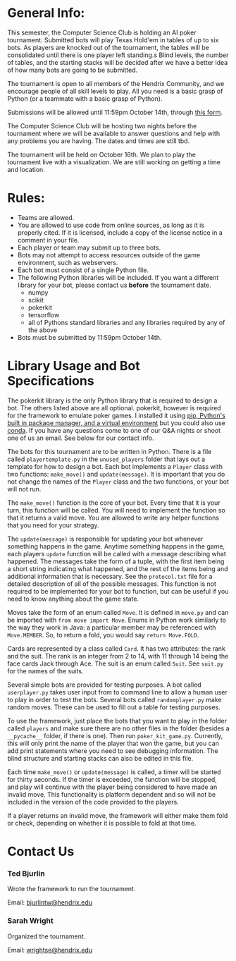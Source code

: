 # General Info:

This semester, the Computer Science Club is holding an AI poker tournament. Submitted bots will play Texas Hold'em in tables of up to six bots. As players are knocked out of the tournament, the tables will be consolidated until there is one player left standing.s Blind levels, the number of tables, and the starting stacks will be decided after we have a better idea of how many bots are going to be submitted.

The tournament is open to all members of the Hendrix Community, and we encourage people of all skill levels to play. All you need is a basic grasp of Python (or a teammate with a basic grasp of Python).

Submissions will be allowed until 11:59pm October 14th, through [this form](https://forms.office.com/Pages/ResponsePage.aspx?id=jMH2DNLQP0qD0GY9Ygpj0xyfNGkHdu5JkmagYtTIratUOVNOUFBHNkMzSVNSRjBTWlhWVjdVOUVXMy4u).

The Computer Science Club will be hosting two nights before the tournament where we will be available to answer questions and help with any problems you are having. The dates and times are still tbd.

The tournament will be held on October 16th. We plan to play the tournament live with a visualization. We are still working on getting a time and location.

# Rules:

- Teams are allowed.
- You are allowed to use code from online sources, as long as it is properly cited. If it is licensed, include a copy of the license notice in a comment in your file.
- Each player or team may submit up to three bots.
- Bots may not attempt to access resources outside of the game environment, such as webservers.
- Each bot must consist of a single Python file.
- The following Python libraries will be included. If you want a different library for your bot, please contact us **before** the tournament date.
  - numpy
  - scikit
  - pokerkit
  - tensorflow
  - all of Pythons standard libraries and any libraries required by any of the above
- Bots must be submitted by 11:59pm October 14th.

# Library Usage and Bot Specifications

The pokerkit library is the only Python library that is required to design a bot. The others listed above are all optional. pokerkit, however is required for the framework to emulate poker games. I installed it using [pip, Python's built in package manager, and a virtual environment](https://packaging.python.org/en/latest/guides/installing-using-pip-and-virtual-environments/) but you could also use [conda](https://docs.conda.io/projects/conda/en/latest/user-guide/getting-started.html). If you have any questions come to one of our Q&A nights or shoot one of us an email. See below for our contact info.

The bots for this tournament are to be written in Python. There is a file called `playertemplate.py` in the `unused_players` folder that lays out a template for how to design a bot. Each bot implements a `Player` class with two functions: `make_move()` and `update(message)`. It is important that you do not change the names of the `Player` class and the two functions, or your bot will not run.

The `make_move()` function is the core of your bot. Every time that it is your turn, this function will be called. You will need to implement the function so that it returns a valid move. You are allowed to write any helper functions that you need for your strategy.

The `update(message)` is responsible for updating your bot whenever something happens in the game. Anytime something happens in the game, each players `update` function will be called with a message describing what happened. The messages take the form of a tuple, with the first item being a short string indicating what happened, and the rest of the items being and additional information that is necessary. See the `protocol.txt` file for a detailed description of all of the possible messages. This function is not required to be implemented for your bot to function, but can be useful if you need to know anything about the game state.

Moves take the form of an enum called `Move`. It is defined in `move.py` and can be imported with `from move import Move`. Enums in Python work similarly to the way they work in Java: a particular member may be referenced with `Move.MEMBER`. So, to return a fold, you would say `return Move.FOLD`.

Cards are represented by a class called `Card`. It has two attributes: the rank and the suit. The rank is an integer from 2 to 14, with 11 through 14 being the face cards Jack through Ace. The suit is an enum called `Suit`. See `suit.py` for the names of the suits.

Several simple bots are provided for testing purposes. A bot called `userplayer.py` takes user input from to command line to allow a human user to play in order to test the bots. Several bots called `randomplayer.py` make random moves. These can be used to fill out a table for testing purposes.

To use the framework, just place the bots that you want to play in the folder called `players` and make sure there are no other files in the folder (besides a `__pycache__` folder, if there is one). Then run `poker_kit_game.py`. Currently, this will only print the name of the player that won the game, but you can add print statements where you need to see debugging information. The blind structure and starting stacks can also be edited in this file.

Each time `make_move()` or `update(message)` is called, a timer will be started for thirty seconds. If the timer is exceeded, the function will be stopped, and play will continue with the player being considered to have made an invalid move. This functionality is platform dependent and so will not be included in the version of the code provided to the players.

If a player returns an invalid move, the framework will either make them fold or check, depending on whether it is possible to fold at that time.

# Contact Us

### Ted Bjurlin

Wrote the framework to run the tournament.

Email: [bjurlintw@hendrix.edu](bjurlintw@hendrix.edu)

### Sarah Wright

Organized the tournament.

Email: [wrightse@hendrix.edu](wrightse@hendrix.edu)